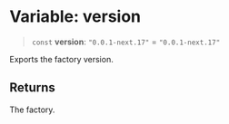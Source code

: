 # Variable: version

> `const` **version**: `"0.0.1-next.17"` = `"0.0.1-next.17"`

Exports the factory version.

## Returns

The factory.

